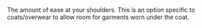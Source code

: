 
The amount of ease at your shoulders. This is an option specific to coats/overwear to allow room for garments worn under the coat.
